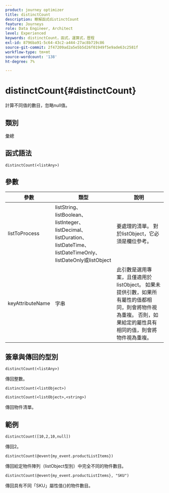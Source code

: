 ```yaml
---
product: journey optimizer
title: distinctCount
description: 瞭解函式distinctCount
feature: Journeys
role: Data Engineer, Architect
level: Experienced
keywords: distinctCount，函式，運算式，歷程
exl-id: 8796ba91-5c64-43c2-a444-27ac8b719c86
source-git-commit: 2f47209ad2a5e5b5d26f01949f5e9ade63c2581f
workflow-type: tm+mt
source-wordcount: '138'
ht-degree: 7%

---
```


# distinctCount{#distinctCount}

計算不同值的數目，忽略null值。

## 類別

彙總

## 函式語法

`distinctCount(<listAny>)`

## 參數

| 參數 | 類型 | 說明 |
|-----------|------------------|------------------|
| listToProcess | listString、listBoolean、listInteger、listDecimal、listDuration、listDateTime、listDateTimeOnly、listDateOnly或listObject | 要處理的清單。 對於listObject，它必須是欄位參考。 |
| keyAttributeName | 字串 | 此引數是選用專案，且僅適用於listObject。 如果未提供引數，如果所有屬性的值都相同，則會將物件視為重複。 否則，如果給定的屬性具有相同的值，則會將物件視為重複。 |

## 簽章與傳回的型別

`distinctCount(<listAny>)`

傳回整數。

`distinctCount(<listObject>)`

`distinctCount(<listObject>,<string>)`

傳回物件清單。


## 範例

`distinctCount([10,2,10,null])`

傳回2。

`distinctCount(@event{my_event.productListItems})`

傳回給定物件陣列（listObject型別）中完全不同的物件數目。

`distinctCount(@event{my_event.productListItems}, "SKU")`

傳回具有不同「SKU」屬性值{}的物件數目。
